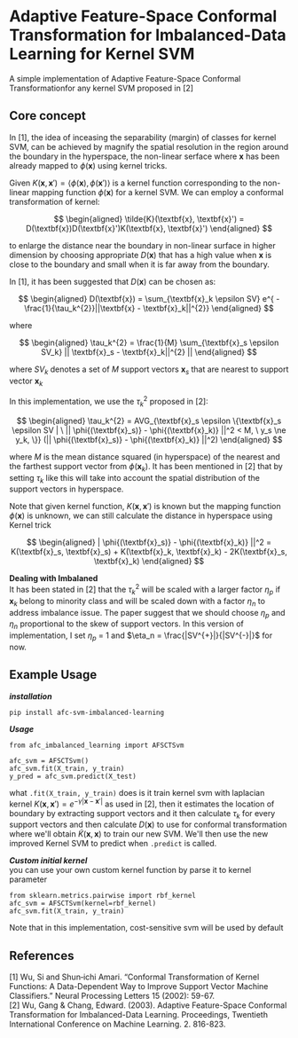 # Adaptive Feature-Space Conformal Transformation for Imbalanced-Data Learning for Kernel SVM
A simple implementation of Adaptive Feature-Space Conformal Transformationfor any kernel SVM proposed in [2]

## Core concept
In [1], the idea of inceasing the separability (margin) of classes for kernel SVM, can be achieved by magnify the spatial resolution in the region around the boundary in the hyperspace, the non-linear serface where $\textbf{x}$ has been already mapped to $\phi(\textbf{x})$ using kernel tricks. 

Given $K(\textbf{x}, \textbf{x}') = \langle \phi(\textbf{x}), \phi(\textbf{x}')\rangle$ is a kernel function corresponding to the non-linear mapping function $\phi(\textbf{x})$ for a kernel SVM. We can employ a conformal transformation of kernel:

$$
\begin{aligned}
 \tilde{K}(\textbf{x}, \textbf{x}') = D(\textbf{x})D(\textbf{x}')K(\textbf{x}, \textbf{x}')
\end{aligned}
$$

to enlarge the distance near the boundary in non-linear surface in higher dimension by choosing appropriate $D(\textbf{x})$ that has a high value when $\textbf{x}$ is close to the boundary and small when it is far away from the boundary.

In [1], it has been suggested that $D(\textbf{x})$ can be chosen as:

$$
\begin{aligned}
 D(\textbf{x}) = \sum_{\textbf{x}_k \epsilon SV} e^{ -\frac{1}{\tau_k^{2}}||\textbf{x} - \textbf{x}_k||^{2}}
\end{aligned}
$$

where 

$$
\begin{aligned}
 \tau_k^{2} = \frac{1}{M} \sum_{\textbf{x}_s \epsilon SV_k} || \textbf{x}_s - \textbf{x}_k||^{2} ||
\end{aligned}
$$

where $SV_{k}$ denotes a set of $M$ support vectors $\textbf{x}_{s}$ that are nearest to support vector $\textbf{x}_k$

In this implementation, we use the $\tau_k^{2}$ proposed in [2]:

$$
\begin{aligned}
 \tau_k^{2} = AVG_{\textbf{x}_s \epsilon \{\textbf{x}_s \epsilon SV | \ || \phi{(\textbf{x}_s)} - \phi{(\textbf{x}_k)} ||^2 < M, \ y_s \ne y_k, \}} (|| \phi{(\textbf{x}_s)} - \phi{(\textbf{x}_k)} ||^2)
\end{aligned}
$$

where $M$ is the mean distance squared (in hyperspace) of the nearest and the farthest support vector from $\phi(\textbf{x}_k)$. It has been mentioned in [2] that by setting $\tau_k$ like this will take into account the spatial distribution of the support vectors in hyperspace.

Note that given kernel function, $K(\textbf{x}, \textbf{x}')$ is known but the mapping function $\phi(\textbf{x})$ is unknown, we can still calculate the distance in hyperspace using Kernel trick

$$
\begin{aligned}
    | \phi{(\textbf{x}_s)} - \phi{(\textbf{x}_k)} ||^2 = K(\textbf{x}_s, \textbf{x}_s) +  K(\textbf{x}_k, \textbf{x}_k) - 2K(\textbf{x}_s, \textbf{x}_k)
\end{aligned}
$$

**Dealing with Imbalaned**
<br/>
It has been stated in [2] that the $\tau_k^{2}$ will be scaled with a larger factor $\eta_p$ if $\textbf{x}_k$ belong to minority class and will be scaled down with a factor $\eta_n$ to address imbalance issue. The paper suggest that we should choose $\eta_p$ and $\eta_n$ proportional to the skew of support vectors. In this version of implementation, I set $\eta_p$ = 1 and $\eta_n = \frac{|SV^{+}|}{|SV^{-}|}$ for now.

## Example Usage

***installation***
```
pip install afc-svm-imbalanced-learning
```
***Usage***
```
from afc_imbalanced_learning import AFSCTSvm

afc_svm = AFSCTSvm()
afc_svm.fit(X_train, y_train)
y_pred = afc_svm.predict(X_test)
```

what `.fit(X_train, y_train)` does is it train kernel svm with laplacian kernel $K(\textbf{x}, \textbf{x}') = e^{-\gamma|\textbf{x} - \textbf{x}'|}$ as used in [2], then it estimates the location of boundary by extracting support vectors and it then calculate $\tau_k$ for every support vectors and then calculate $D(\textbf{x})$ to use for conformal transformation where we'll obtain $\tilde{K}(\textbf{x}, \textbf{x})$ to train our new SVM. We'll then use the new improved Kernel SVM to predict when `.predict` is called.

***Custom initial kernel***
<br/>
you can use your own custom kernel function by parse it to kernel parameter
```
from sklearn.metrics.pairwise import rbf_kernel
afc_svm = AFSCTSvm(kernel=rbf_kernel)
afc_svm.fit(X_train, y_train)
```

Note that in this implementation, cost-sensitive svm will be used by default

## References
<a id="1">[1]</a>
Wu, Si and Shun‐ichi Amari. “Conformal Transformation of Kernel Functions: A Data-Dependent Way to Improve Support Vector Machine Classifiers.” Neural Processing Letters 15 (2002): 59-67.
<br/>
<a id="2">[2]</a> 
Wu, Gang & Chang, Edward. (2003). Adaptive Feature-Space Conformal Transformation for Imbalanced-Data Learning. Proceedings, Twentieth International Conference on Machine Learning. 2. 816-823. 
